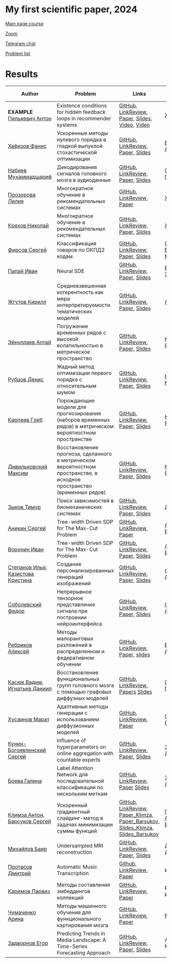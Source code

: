 # My first scientific paper, 2024


[Main page course](https://m1p.org)

[Zoom](https://m1p.org/go_zoom)

[Telegram chat](https://t.me/+H-KHNHGzZJRhMDdi)



[Problem list](problem_list.md)


# Results
| Author | Problem | Links | Supervisor | Scores | Reviewer (+link to review)|
| ----- | -----| ------ | ------------ | ----- | ----- |
| **EXAMPLE** [Пилькевич Антон](https://github.com/anton39reg) | Existence conditions for hidden feedback loops in recommender systems | [GitHub](https://github.com/Intelligent-Systems-Phystech/2021-Project-74), [LinkReview](https://docs.google.com/document/d/1OLCqkmArjqFn8M9pB5C_kLoYOv0l1w9RjHy0y0upPew/edit?usp=sharing), [Paper](https://github.com/Intelligent-Systems-Phystech/2021-Project-74/raw/main/docs/Pilkevich2021HiddenFeedbackLoops.pdf), [Slides](https://github.com/Intelligent-Systems-Phystech/2021-Project-74/raw/main/docs/Pilkevich2021Presentation/Pilkevich2021Presentation.pdf), [Video](https://www.youtube.com/watch?v=xW_lXGn1WHs&t=24s), [Video](https://youtu.be/9ELhIqjFSE8) | [Хританков](https://intelligent-systems-phystech.github.io/ru/people/khritankov_as/index.html) | AIL[B]P-X+R-B-H1CV[O]T-EM.H1WJSF | Горпинич Мария, [review](https://github.com/Intelligent-Systems-Phystech/MetaOptDistillation/blob/b00295c66c232d35bc7b7cf9d6817ff5a7cabcde/docs/Pilkevich2021HiddenFeedbackLoops_review.pdf)  | 
| [Хафизов Фанис](https://github.com/fanis-khafizov) | Ускоренные методы нулевого порядка в гладкой выпуклой стохастической оптимизации | [GitHub](https://github.com/intsystems/2024-Project-160), [LinkReview](https://docs.google.com/document/d/1Je1hL7Q_yR6e4E9QR9zmU-BX34k9ZauWOAZ6mueyZLE/edit?usp=sharing), [Paper](https://github.com/intsystems/2024-Project-160/blob/master/paper/Khafizov2024AcceleratedZeroOrderMethods.pdf), [Slides](https://github.com/intsystems/2024-Project-160/blob/master/slides/Khafizov2024Slides_ru.pdf) | [Безносиков Александр](https://anbeznosikov.github.io/) | AL[B]IPXRBCV[O]TEDWJS[F] | Рубцов Денис, [review](https://github.com/intsystems/2024-Project-156/blob/master/doc/source/Рецензия%20на%20рукопись%20Хафизова%20Ф.А..pdf) |
| [Набиев Мухаммадшариф](https://github.com/mikhmed-nabiev) | Декодирования сигналов головного мозга в аудиоданные | [GitHub](https://github.com/intsystems/2024-Project-154), [LinkReview](https://docs.google.com/document/d/1yxPWayXgHmc6UMM2xyNOU2lSC16P2O_8LWGmHzsGJTM/edit?usp=sharing), [Paper](https://github.com/intsystems/2024-Project-154/blob/master/paper/Nabiev2024SignalToAudio.pdf), [Slides](https://github.com/intsystems/2024-Project-154/blob/master/slides/Nabiev2024OneSlideTalk.pdf) | [Северилов Павел](https://github.com/severilov) | AL-[B]IPXRBCV[O]TE-DWS  |  [Соболевский Федор](https://github.com/TeoSable) [Review](https://github.com/intsystems/2024-Project-118/blob/master/doc/Nabiev2024SignalToAudio_Review.rtf) | 
| [Прозорова Лилия](https://github.com/lilyaprozorova)| Многократное обучение в рекомендательных системах | [GitHub](https://github.com/intsystems/2024-Project-144), [LinkReview](https://docs.google.com/document/d/1zN1CkzCX4IKxpXA_sxtgm2tcd2BE7TDBZk-w1ccWdo8/edit?usp=sharing), [Paper](https://raw.githubusercontent.com/intsystems/2024-Project-144/master/paper/m1p.pdf) | [Хританков А.С](https://intsystems.github.io/ru/people/khritankov_as/index.html) | AL[B]IPXRB-CV-[O] |  | 
| [Крехов Николай](https://github.com/tasticolly) | Многократное обучение в рекомендательных системах | [GitHub](https://github.com/intsystems/2024-Project-144), [LinkReview](https://docs.google.com/document/d/1zN1CkzCX4IKxpXA_sxtgm2tcd2BE7TDBZk-w1ccWdo8/edit?usp=sharing), [Paper](https://raw.githubusercontent.com/intsystems/2024-Project-144/master/paper/Krekhov2024MultipleLearningInRecommendationSystems.pdf(https://github.com/intsystems/2024-Project-144/blob/master/paper/KrekhovM1P.pdf)), [Slides](https://github.com/intsystems/2024-Project-144/blob/master/slides/Krekhov/FinalTalkSLidesKrekhov.pdf) | [Хританков А.С](https://intsystems.github.io/ru/people/khritankov_as/index.html) | AL[B]IPXRB-CV-[O]T-ED-W-SF | Воронин Иван, [review](https://github.com/intsystems/2024-Project-150/blob/master/review/%D0%92%D0%BE%D1%80%D0%BE%D0%BD%D0%B8%D0%BD_%D1%80%D0%B5%D1%86%D0%B5%D0%BD%D0%B7%D0%B8%D1%8F_%D0%BD%D0%B0_%D1%81%D1%82%D0%B0%D1%82%D1%8C%D1%8E_%D0%9A%D1%80%D0%B5%D1%85%D0%BE%D0%B2%D0%B0.pdf) |  
| [Фирсов Сергей](https://github.com/Schaft-s) | Классификация товаров по ОКПД2 кодам. | [GitHub](https://github.com/intsystems/2024-Project-142), [LinkReview](https://docs.google.com/document/d/1pCJk3ga0tjqa2Z02z_DyWpWbv3Z9vx8jieAFMuMFua0/edit), [Paper](https://github.com/intsystems/2024-Project-142/blob/master/paper/Firsov2024Classification_according_to_OKPD_2_codes.pdf), [Slides](https://github.com/intsystems/2024-Project-142/blob/master/slides/slides.pdf) | [Старожилец Всеволод Михайлович](https://istina.msu.ru/workers/519861675/all/?ysclid=lt4m1o9018411679136) |  AL[B]IPXRBCV[O]TEDWJS | Эйнуллаев Алтай, [review](https://github.com/intsystems/2024-Project-142/blob/master/doc/source/ReviewAltayEynullayev.pdf)|
| [Папай Иван](https://github.com/papayiv) | Neural SDE | [GitHub](https://github.com/intsystems/2024-Project-157), [LinkReview](https://docs.google.com/document/d/1aULkuCEMExH4iB0-DIXj6UqetBJFnIXrngfDCCtldUY/edit?usp=sharing), [Paper](https://github.com/intsystems/2024-Project-157/blob/master/paper/PapayIvanNeuralSDE.pdf), [Slides](https://github.com/intsystems/2024-Project-157/blob/master/slides/PapayIvan2024_slides.pdf) | [Владимиров Эдуард](https://github.com/Edyarich) | AL[B]IPXRBCV[O]TEDWJSMF |  |
| [Жгутов Кирилл](https://github.com/K11r4) | Средневзвешенная когерентность как мера интерпретируемости тематических моделей | [GitHub](https://github.com/intsystems/2024-Project-148), [LinkReview](https://disk.yandex.ru/i/meb9X7N_UoAi8g), [Paper](https://github.com/intsystems/2024-Project-148/blob/master/paper/Zhgutov2024WeithedCoherency.pdf), [Slides](https://github.com/intsystems/2024-Project-148/blob/master/slides/Zhgutov2024OneSlideTalk.pdf) | [Алексеев](https://github.com/Alvant) | AL[B]IPXRBCV+[O]TE-DWJ0S[F] | Аникин Сергей, [review](https://github.com/intsystems/2024-Project-150/blob/0040abf1a492483319201e41b684388ffdaa4d90/review/Zhgutov_review.pdf)|
| [Эйнуллаев Алтай](https://github.com/Chessmatus) | Погружение временных рядов с высокой волатильностью в метрическое пространство | [GitHub](https://github.com/intsystems/2024-Project-153), [LinkReview](https://disk.yandex.ru/i/0x5OiZbcOj5aEQ), [Paper](https://github.com/intsystems/2024-Project-153/blob/master/paper/Eynullayev2024MetricBetweenHighVolatilityTimeSeries.pdf), [Slides](https://github.com/intsystems/2024-Project-153/blob/master/slides/slides.pdf) | [Константин Яковлев](https://github.com/Konstantin-Iakovlev) | AL[B]IPXRBCV[O]TEDWJS[F] | [Фирсов Сергей](https://github.com/Schaft-s), [review](https://github.com/intsystems/2024-Project-153/blob/master/doc/review_FirsovSA.pdf) и Задворнов Егор, [review](https://github.com/LoveMyWork/2024-Project-167/blob/master/doc/Review_of_preprint_Zadvornov.pdf)|
| [Рубцов Денис](https://github.com/RubtsovDN) | Жадный метод оптимизации первого порядка с относительным шумом | [GitHub](https://github.com/intsystems/2024-Project-156), [LinkReview](https://docs.google.com/document/d/1lpAqWAq51yBBcZ2zTAZ_0bJO1ZusP3UPsYkVXT1Wiuo/edit?usp=sharing), [Paper](https://github.com/intsystems/2024-Project-156/blob/master/paper/Rubtsov2024OptimalGradientMethodsWithRelativeInexactness.pdf), [Slides](https://github.com/intsystems/2024-Project-156/blob/master/slides/Rubtsov2024_slides_ru.pdf) | [Никита Корнилов](https://github.com/Jhomanik) | AL[B]IPXRBCV[O]TEDWJSF | [Ребриков Алексей](https://github.com/NoblFriend), [review](https://github.com/intsystems/2024-Project-161/raw/master/doc/Rubtsov2024OptimalGradientMethodsWithRelativeInexactnessReview.pdf) |
| [Карпеев Глеб](https://github.com/gkarpeev) | Порождающие модели для прогнозирования (наборов временных рядов) в метрическом вероятностном пространстве | [GitHub](https://github.com/intsystems/2024-Project-152), [LinkReview](https://docs.google.com/document/d/1sFhr15ICFTzMkGW_oNjW-4Tok3YloW0QGVioFnR5bJQ/edit?usp=sharing), [Paper](https://github.com/intsystems/2024-Project-152/blob/master/Karpeev2024RiemannianGen/paper/Karpeev2024RiemannianGen.pdf), [Slides](https://github.com/intsystems/2024-Project-152/blob/master/Karpeev2024RiemannianGen/slides/slides.pdf) | [Константин Яковлев](https://github.com/Konstantin-Iakovlev) | AL[B]IPXRBCV[O]TEDWS[F] | Дивильковский Максим [Review](https://github.com/intsystems/2024-Project-152/blob/master/Karpeev2024RiemannianGen/paper/%D0%A0%D0%B5%D1%86%D0%B5%D0%BD%D0%B7%D0%B8%D1%8F%20%D0%94%D0%B8%D0%B2%D0%B8%D0%BB%D1%8C%D0%BA%D0%BE%D0%B2%D1%81%D0%BA%D0%B8%D0%B9%20%D0%9C%D0%B0%D0%BA%D1%81%D0%B8%D0%BC.pdf) |
| [Дивильковский Максим](https://github.com/sizzziy) | Восстановление прогноза, сделанного в метрическом вероятностном пространстве, в исходное пространство (временных рядов) | [GitHub](https://github.com/intsystems/2024-Project-152), [LinkReview](https://docs.google.com/document/d/1dd5K_aN2pOW89U0l3YWjZzI30PGKKmie1BEZM3R51vg/edit?usp=sharing), [Paper](https://github.com/intsystems/2024-Project-152/blob/master/Divilkovskiy2024SourceSpace/paper/Divilkovskiy2024SourceSpace.pdf), [Slides](https://github.com/intsystems/2024-Project-152/blob/master/Divilkovskiy2024SourceSpace/slides/Divilkovskiy2024Presentation_ru.pdf) | [Константин Яковлев](https://github.com/Konstantin-Iakovlev) | AL[B]IPXRBCV[O]TEDWS[F] | Карпеев Глеб [Review](https://github.com/intsystems/2024-Project-152/blob/master/Divilkovskiy2024SourceSpace/paper/%D0%A0%D0%B5%D1%86%D0%B5%D0%BD%D0%B7%D0%B8%D1%8F.pdf) |
| [Зыков Тимур](https://github.com/intsystems/2024-Project-117) | Поиск зависимостей в биомеханических системах | [GitHub](https://github.com/intsystems/2024-Project-117), [LinkReview](https://docs.google.com/document/d/1gYXzg8Eatfc3_0DKdpD_pxTAsG4aDtb58AhNZRZn5VE/edit?usp=sharing), [Paper](https://github.com/intsystems/2024-Project-117/blob/master/paper/Zykov2024exog.pdf), [Slides](https://github.com/intsystems/2024-Project-117/blob/master/slides/final_talk.pdf) | [Даниил Дорин](https://github.com/Daniilmipt007) | AL[B]IPXCVEDS | |
| [Аникин Сергей](https://github.com/sergan3000) | Tree-width Driven SDP for The Max-Cut Problem | [GitHub](https://github.com/intsystems/2024-Project-150/tree/master), [LinkReview](https://docs.google.com/document/d/1iSFdTHFK5v-bCW8LgDIxr2AeyIUdE7zE4pq0SfyN-Ss/edit?usp=sharing), [Paper](https://github.com/intsystems/2024-Project-150/blob/master/paper/Anikin2024MaxCut.pdf) | [Александр Булкин](https://arxiv.org/search/cs?searchtype=author&query=Bulkin,+A) | AL[B]IPXRBCV[O]TDWS[F] | |
| [Воронин Иван](https://github.com/voroninip) | Tree-width Driven SDP for The Max-Cut Problem | [GitHub](https://github.com/intsystems/2024-Project-150/tree/master), [LinkReview](https://docs.google.com/document/d/1iSFdTHFK5v-bCW8LgDIxr2AeyIUdE7zE4pq0SfyN-Ss/edit?usp=sharing), [Paper](https://github.com/intsystems/2024-Project-150/blob/master/paper/Voronin_MaxCut.pdf), [Slides](https://github.com/intsystems/2024-Project-150/blob/master/slides/Voronin_MaxCut_Beamer.pdf)  | [Александр Булкин](https://arxiv.org/search/cs?searchtype=author&query=Bulkin,+A) | ALIPXRBCVTEDWS[F] | |
| [Степанов Илья](https://github.com/ILIAHHne63), <br> [Казистова Кристина](https://github.com/pasapas321) | Создание персонализированных генераций изображений | [GitHub](https://github.com/intsystems/2024-Project-145), [LinkReview](https://docs.google.com/document/d/1d-e1XdtAwlIMqxKyyX8QvkKdJaxJub3xQVXqkxvyZ3s/edit?usp=sharing), [Paper](https://github.com/intsystems/2024-Project-145/blob/master/paper/Stepanov_Kazistova_TexToImages.pdf), [Slides](https://github.com/intsystems/2024-Project-145/blob/master/slides/slides_Kazistova_Stepanov.pdf)| [Филатов Андрей](https://openreview.net/profile?id=~Andrei_Filatov1) | AL[B]IPXRBCV[O]TED[M]WS[F],<br> AL[B]IPXRBCV[O]TED[M]WS[F] | Николай Крехов [review](https://github.com/intsystems/2024-Project-144/blob/master/doc/2024StepanovKazistovaReview.pdf)|
| [Соболевский Федор](https://github.com/TeoSable) | Непрерывное тензорное представление сигнала при построении нейроинтерфейса | [GitHub](https://github.com/intsystems/2024-Project-118), [LinkReview](https://docs.google.com/document/d/1PflOzE5M3fD4BuChB0-OKnutdMrWBpuQAvkSwyBNv8Y/edit?usp=sharing), [Paper](https://github.com/intsystems/2024-Project-118/blob/master/paper/Project-118.pdf), [Slides](https://github.com/intsystems/2024-Project-118/blob/master/slides/Final_Talk.pdf) | [Самохина Алина](https://github.com/Alina-Samokhina) | AL[B]IPXBCV[O]TDW-S | [Набиев Мухаммадшариф](https://github.com/mikhmed-nabiev) [Review](https://github.com/intsystems/2024-Project-154/blob/master/doc/Project118_Review.pdf) |
| [Ребриков Алексей](https://github.com/NoblFriend) | Методы малоранговых разложений в распределенном и федеративном обучении | [GitHub](https://github.com/intsystems/2024-Project-161), [LinkReview](https://docs.google.com/document/d/1VUDoAOaHrbNJNbAJHW59sx7ckydPHOWUv0_-hTgxITY/edit?usp=sharing), [Paper](https://github.com/intsystems/2024-Project-161/raw/master/paper/Rebrikov2024LowRankDistFedLearning.pdf), [slides](https://github.com/intsystems/2024-Project-161/raw/master/slides/Rebrikov2024Slides_ru.pdf)| [Безносиков Александр](https://anbeznosikov.github.io/) | AL[B]IPXRBCV[O]WJS | [Хафизов Фанис](https://github.com/fanis-khafizov) [Rewiew](https://github.com/intsystems/2024-Project-160/blob/master/doc/Rebrikov2024LowRankDistFedLearning.pdf) |
| [Касюк Вадим](https://github.com/KasiukVadim), <br> [Игнатьев Даниил](https://github.com/xdoni4) | Восстановление функциональных групп головного мозга с помощью графовых диффузных моделей | [GitHub](https://github.com/intsystems/2024-Project-159), [LinkReview](https://docs.google.com/document/d/1DvU8DyPFshNef76lN-wfHahcYUfW7hE4o2K8Li-OGdo/edit?hl=ru), [Papers](https://github.com/intsystems/2024-Project-159/blob/main/paper/Kasiuk2024FunctionalGroups.pdf) [Slides](https://github.com/intsystems/2024-Project-159/blob/main/slides/Ignatev2024FunctionalGroups_slides.pdf)| [Святослав Панченко](https://github.com/PanchenkoSviatoslav) |AL[B]IPXRBCV[O]TED[M]WS[F],<br> AL[B]IPXRBCV[O]TED[M]W[F] |Степанов Илья [review](https://github.com/intsystems/2024-Project-159/blob/main/paper/review_stepanov.pdf.pdf)|
| [Хусаинов Марат](https://github.com/maratkhusainov) | Адаптивные методы генерации с использованием диффузионных моделей | [GitHub](https://github.com/intsystems/2024-Project-162), [LinkReview](https://docs.google.com/document/d/1j1IU5YKteVJLZACR_vHrdASi0ZGPaKj8lh5vyiy0YYQ/edit), [Paper](https://github.com/intsystems/2024-Project-162/blob/master/paper/Adaptive%20sampling%20methods%20using%20diffusion%20models.pdf)  | [Самсонов Сергей]() | AL[B]IPXRBV[O]T[M]W[F] | [Боева Галина](https://github.com/Gaechka777) [review](https://github.com/intsystems/2024-Project-155/blob/master/paper/Rewiev_v2.pdf) |
| [Кунин-Богоявленский Сергей](https://github.com/sergiokb) | Influence of hyperparameters on online aggregation with countable experts | [GitHub](https://github.com/intsystems/2024-Project-125), [LinkReview](https://docs.google.com/document/d/1O8Ss9ysAhOHxHZzvkf9r5Zh_uqTPQLX5_O3EU3uwy-A/edit), [Paper](https://github.com/intsystems/2024-Project-125/blob/master/paper/KuninBogoiavlenskii2024ExpertsAggregating.pdf), [Slides](https://github.com/intsystems/2024-Project-125/blob/master/slides/KuninBogoiavlenskii2024Slides.pdf) | [Зухба Расим Даурович](https://www.ipu.ru/node/29758) | AL[B]IPXRBCV[O]TEDWS | |
| [Боева Галина](https://github.com/Gaechka777) | Label Attention Network для последовательной классификации по нескольким меткам | [GitHub](https://github.com/intsystems/2024-Project-155), [LinkReview](https://docs.google.com/document/d/1b3ZF635fTWMtB35_slSHpfUMXgyFZAv7CpMUPhHQ5Hk/edit?usp=sharing), [Paper](https://github.com/intsystems/2024-Project-155/blob/master/paper/Boeva2024LabelRelation.pdf) [Slides](https://github.com/intsystems/2024-Project-155/blob/master/slides/Final_presentation_.pdf) | [Зайцев Алексей](https://faculty.skoltech.ru/people/alexeizaitsev)| AL[B]IPXRBCV[O]TED[M]WJS[F] | [Касюк Вадим](https://github.com/KasiukVadim) [review](https://github.com/intsystems/2024-Project-159/tree/main/docs) |
| [Климза Антон](https://github.com/Iw2w3I),<br> [Барсуков Сергей](https://github.com/intsystems/2024-Project-146) | Ускоренный градиентный слайдинг-метод в задачах минимизации суммы функций | [GitHub](https://github.com/intsystems/2024-Project-146), [LinkReview](https://docs.google.com/document/d/1Mclzy_aH9jH_fnFFaICq2fz7hzYtmZpmSVkizPcQzXc/edit?usp=sharing), [Paper_Klimza](https://github.com/intsystems/2024-Project-146/blob/master/paper/m1p_Klimza.pdf),<br> [Paper_Barsukov](https://github.com/intsystems/2024-Project-146/blob/master/paper/m1p_Barsukov.pdf), <br> [Slides_Klimza](https://github.com/intsystems/2024-Project-146/blob/master/slides/mp1_Klimza_slides.pdf), <br> [Slides_Barsukov](https://github.com/intsystems/2024-Project-146/blob/master/slides/m1p_Barsukov_slides.pdf) | [Гасников Александр Владимирович](https://labmmo.ru/team/gasnikov.html) | AL[B]IPXB[O]TED[M]SF,<br> A[B][O][M] | [Папай Иван](https://github.com/papayiv) [Rewiew](https://github.com/intsystems/2024-Project-157/blob/master/doc/review.docx) |
[Михайлов Баир](https://github.com/intsystems/2024-Project-163) | Undersampled MRI reconstruction | [GitHub](https://github.com/intsystems/2024-Project-163), [LinkReview](https://docs.google.com/document/d/14H9xZlJkOOX9rGQlsk0UFcAPcVvqNvgJrogCuHxA0GE/edit?usp=sharing), [Paper](https://github.com/intsystems/2024-Project-163/blob/master/paper/BairMikhailov2024UndersampledMRIReconstruction.pdf), [Slides](https://github.com/intsystems/2024-Project-163/blob/master/slides/slides.pdf)  | [Дылов Дмитрий](https://faculty.skoltech.ru/people/dmitrydylov) | AL[B]IP[O] | [Хусаинов Марат](https://github.com/maratkhusainov) [Review](https://github.com/intsystems/2024-Project-162/blob/master/paper/Review.pdf) |
[Протасов Дмитрий](https://github.com/Vosatorp/2024-Project-165) | Automatic Music Transcription | [Github](https://github.com/Vosatorp/2024-Project-165), [LinkReview](https://docs.google.com/document/d/14rE6VsRNNmjWwg2iSRfp0fSI6nACT590mCYX9mCrskw/edit?usp=sharing), [Paper](https://github.com/Vosatorp/2024-Project-165/blob/master/paper/paper_09_04.pdf) | Иван Матвеев | AL[B]IP[O]X[M]S[F] | [Кунин-Богоявленский Сергей](https://github.com/sergiokb) [review](https://github.com/intsystems/2024-Project-125/blob/master/doc/Review.pdf) |
| [Каримов Парвиз](https://github.com/intsystems/2024-project-164) | Методы составления эмбеддингов коллекций | [GitHub](https://github.com/intsystems/2024-project-164), [LinkReview](https://docs.google.com/document/d/1Ek4pcv6z-Pq154-5wPb8QxTDLYbf7rvXMLldNH5iMww/edit), [Paper](https://github.com/intsystems/2024-project-164/blob/master/paper/m1p.pdf)  | Роман Исаченко | AL[B]BIPX[O]BCTDS[F] |  [Игнатьев Даниил](https://github.com/xdoni4)<br> [Review](https://github.com/intsystems/2024-Project-159/blob/main/review/Ignatyev2024Project_164_Review.pdf)
| [Чумаченко Арина](https://github.com/intsystems/2024-Project-166) | Методы машинного обучения для функционального картирования мозга | [GitHub](https://github.com/intsystems/2024-Project-166), [LinkReview](https://docs.google.com/document/d/1pc2trub9K1a7EkVhgl7LTTpIlaUWbyV75N4Zj3aUtnc/edit?usp=sharing), [Paper](https://github.com/intsystems/2024-Project-166/tree/master/paper)  | [Maxim Sharaev](https://faculty.skoltech.ru/people/msharaev) | AL[B]IPXBCV[O]TED[M]S[F] |[Казистова Кристина](https://github.com/pasapas321) [Rewiew](https://github.com/intsystems/2024-Project-166/blob/master/paper/Kazistova_review.pdf)|
| [Задворнов Егор](https://github.com/LoveMyWork) | Predicting Trends in Media Landscape: A Time-Series Forecasting Approach | [GitHub](https://github.com/LoveMyWork/2024-Project-167), [LinkReview](https://docs.google.com/document/d/1n3C1iIcQFhxeacjZsrzGTtMZjcqvUWN23YWzzdp8dHI/edit?usp=sharing), [Paper](https://github.com/LoveMyWork/2024-Project-167/blob/master/paper/Zadvornov2024ForecastingSocialTrendsandPublicInterestswithHighVolatilityTimeSeries.pdf), [Slides](https://github.com/LoveMyWork/2024-Project-167/blob/master/slides/Zadvornov2024_slides_ru.pdf) | Артемий Малков | ALIPXRBCVTEDW |  |
